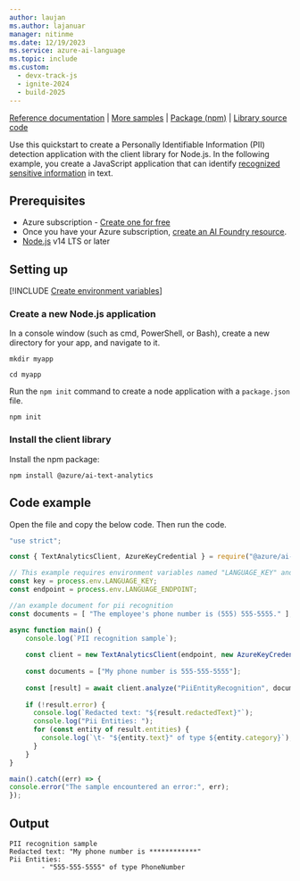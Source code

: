 ```yaml
---
author: laujan
ms.author: lajanuar
manager: nitinme
ms.date: 12/19/2023
ms.service: azure-ai-language
ms.topic: include
ms.custom:
  - devx-track-js
  - ignite-2024
  - build-2025
---
```


[Reference documentation](/javascript/api/overview/azure/ai-language-text-readme) | [More samples](https://github.com/Azure/azure-sdk-for-js/tree/main/sdk/cognitivelanguage/ai-language-text/samples/v1) | [Package (npm)](https://www.npmjs.com/package/@azure/ai-language-text) | [Library source code](https://github.com/Azure/azure-sdk-for-js/tree/main/sdk/cognitivelanguage/ai-language-text) 

Use this quickstart to create a Personally Identifiable Information (PII) detection application with the client library for Node.js. In the following example, you create a JavaScript application that can identify [recognized sensitive information](../../concepts/entity-categories.md) in text.

## Prerequisites

* Azure subscription - [Create one for free](https://azure.microsoft.com/free/cognitive-services)
* Once you have your Azure subscription, [create an AI Foundry resource](../../../../../ai-services/multi-service-resource.md?pivots=azportal).
* [Node.js](https://nodejs.org/) v14 LTS or later

## Setting up

[!INCLUDE [Create environment variables](../../../includes/environment-variables.md)]

### Create a new Node.js application

In a console window (such as cmd, PowerShell, or Bash), create a new directory for your app, and navigate to it. 

```console
mkdir myapp 

cd myapp
```

Run the `npm init` command to create a node application with a `package.json` file. 

```console
npm init
```

### Install the client library

Install the npm package:

```console
npm install @azure/ai-text-analytics
```



## Code example

Open the file and copy the below code. Then run the code.

```javascript
"use strict";

const { TextAnalyticsClient, AzureKeyCredential } = require("@azure/ai-text-analytics");

// This example requires environment variables named "LANGUAGE_KEY" and "LANGUAGE_ENDPOINT"
const key = process.env.LANGUAGE_KEY;
const endpoint = process.env.LANGUAGE_ENDPOINT;

//an example document for pii recognition
const documents = [ "The employee's phone number is (555) 555-5555." ];

async function main() {
    console.log(`PII recognition sample`);
  
    const client = new TextAnalyticsClient(endpoint, new AzureKeyCredential(key));
  
    const documents = ["My phone number is 555-555-5555"];
  
    const [result] = await client.analyze("PiiEntityRecognition", documents, "en");
  
    if (!result.error) {
      console.log(`Redacted text: "${result.redactedText}"`);
      console.log("Pii Entities: ");
      for (const entity of result.entities) {
        console.log(`\t- "${entity.text}" of type ${entity.category}`);
      }
    }
}

main().catch((err) => {
console.error("The sample encountered an error:", err);
});
```



## Output

```console
PII recognition sample
Redacted text: "My phone number is ************"
Pii Entities:
        - "555-555-5555" of type PhoneNumber
```
